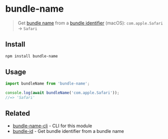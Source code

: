 # bundle-name

> Get [bundle name](https://developer.apple.com/library/Mac/documentation/General/Reference/InfoPlistKeyReference/Articles/CoreFoundationKeys.html#//apple_ref/doc/plist/info/CFBundleName) from a [bundle identifier](https://developer.apple.com/library/Mac/documentation/General/Reference/InfoPlistKeyReference/Articles/CoreFoundationKeys.html#//apple_ref/doc/plist/info/CFBundleIdentifier) (macOS): `com.apple.Safari` → `Safari`

## Install

```sh
npm install bundle-name
```

## Usage

```js
import bundleName from 'bundle-name';

console.log(await bundleName('com.apple.Safari'));
//=> 'Safari'
```

## Related

- [bundle-name-cli](https://github.com/sindresorhus/bundle-name-cli) - CLI for this module
- [bundle-id](https://github.com/sindresorhus/bundle-id) - Get bundle identifier from a bundle name
